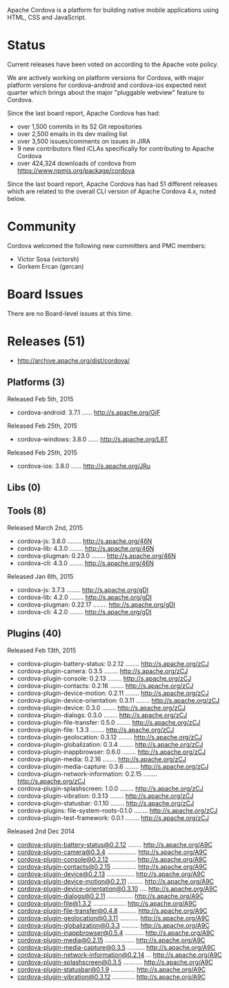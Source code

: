 Apache Cordova is a platform for building native mobile applications using 
HTML, CSS and JavaScript.

# Status

Current releases have been voted on according to the Apache vote policy. 

We are actively working on platform versions for Cordova, with major platform versions for cordova-android and cordova-ios expected next quarter which brings about the major "pluggable webview" feature to Cordova.

Since the last board report, Apache Cordova has had:

- over 1,500 commits in its 52 Git repositories
- over 2,500 emails in its dev mailing list
- over 3,500 issues/comments on issues in JIRA
- 9 new contributors filed iCLAs specifically for contributing to 
Apache Cordova
- over 424,324 downloads of cordova from https://www.npmjs.org/package/cordova

Since the last board report, Apache Cordova has had 51 different releases 
which are related to the overall CLI version of Apache Cordova 4.x, noted
below.

# Community

Cordova welcomed the following new committers and PMC members:

- Victor Sosa (victorsh)
- Gorkem Ercan (gercan)

# Board Issues

There are no Board-level issues at this time.

# Releases (51)

- http://archive.apache.org/dist/cordova/

## Platforms (3)

Released Feb 5th, 2015

-  cordova-android: 3.7.1 ...... http://s.apache.org/GjF

Released Feb 25th, 2015

-  cordova-windows: 3.8.0 ...... http://s.apache.org/L8T

Released Feb 25th, 2015

-  cordova-ios: 3.8.0 ...... http://s.apache.org/JRu


## Libs (0)

## Tools (8)

Released March 2nd, 2015

- cordova-js: 3.8.0 ........ http://s.apache.org/46N
- cordova-lib: 4.3.0 ........ http://s.apache.org/46N
- cordova-plugman: 0.23.0 ........ http://s.apache.org/46N
- cordova-cli: 4.3.0 ........ http://s.apache.org/46N

Released Jan 6th, 2015

- cordova-js: 3.7.3 ........ http://s.apache.org/gDI
- cordova-lib: 4.2.0 ........ http://s.apache.org/gDI
- cordova-plugman: 0.22.17  ........ http://s.apache.org/gDI
- cordova-cli: 4.2.0 ........ http://s.apache.org/gDI
 
## Plugins (40)

Released Feb 13th, 2015

- cordova-plugin-battery-status: 0.2.12 ........ http://s.apache.org/zCJ
- cordova-plugin-camera: 0.3.5 ........ http://s.apache.org/zCJ
- cordova-plugin-console: 0.2.13 ........ http://s.apache.org/zCJ
- cordova-plugin-contacts: 0.2.16 ........ http://s.apache.org/zCJ
- cordova-plugin-device-motion: 0.2.11 ........ http://s.apache.org/zCJ
- cordova-plugin-device-orientation: 0.3.11 ........ http://s.apache.org/zCJ
- cordova-plugin-device: 0.3.0 ........ http://s.apache.org/zCJ
- cordova-plugin-dialogs: 0.3.0 ........ http://s.apache.org/zCJ
- cordova-plugin-file-transfer: 0.5.0 ........ http://s.apache.org/zCJ
- cordova-plugin-file: 1.3.3 ........ http://s.apache.org/zCJ
- cordova-plugin-geolocation: 0.3.12 ........ http://s.apache.org/zCJ
- cordova-plugin-globalization: 0.3.4 ........ http://s.apache.org/zCJ
- cordova-plugin-inappbrowser: 0.6.0 ........ http://s.apache.org/zCJ
- cordova-plugin-media: 0.2.16 ........ http://s.apache.org/zCJ
- cordova-plugin-media-capture: 0.3.6 ........ http://s.apache.org/zCJ
- cordova-plugin-network-information: 0.2.15 ........ http://s.apache.org/zCJ
- cordova-plugin-splashscreen: 1.0.0 ........ http://s.apache.org/zCJ
- cordova-plugin-vibration: 0.3.13 ........ http://s.apache.org/zCJ
- cordova-plugin-statusbar: 0.1.10 ........ http://s.apache.org/zCJ
- cordova-plugins: file-system-roots-0.1.0 ........ http://s.apache.org/zCJ
- cordova-plugin-test-framework: 0.0.1 ........ http://s.apache.org/zCJ

Released 2nd Dec 2014

- cordova-plugin-battery-status@0.2.12 ........ http://s.apache.org/A9C
- cordova-plugin-camera@0.3.4 ................. http://s.apache.org/A9C
- cordova-plugin-console@0.2.12 ............... http://s.apache.org/A9C
- cordova-plugin-contacts@0.2.15 .............. http://s.apache.org/A9C
- cordova-plugin-device@0.2.13 ................ http://s.apache.org/A9C
- cordova-plugin-device-motion@0.2.11 ......... http://s.apache.org/A9C
- cordova-plugin-device-orientation@0.3.10 .... http://s.apache.org/A9C
- cordova-plugin-dialogs@0.2.11 ............... http://s.apache.org/A9C
- cordova-plugin-file@1.3.2 ................... http://s.apache.org/A9C
- cordova-plugin-file-transfer@0.4.8 .......... http://s.apache.org/A9C
- cordova-plugin-geolocation@0.3.11 ........... http://s.apache.org/A9C
- cordova-plugin-globalization@0.3.3 .......... http://s.apache.org/A9C
- cordova-plugin-inappbrowser@0.5.4 ........... http://s.apache.org/A9C
- cordova-plugin-media@0.2.15 ................. http://s.apache.org/A9C
- cordova-plugin-media-capture@0.3.5 .......... http://s.apache.org/A9C
- cordova-plugin-network-information@0.2.14 ... http://s.apache.org/A9C
- cordova-plugin-splashscreen@0.3.5 ........... http://s.apache.org/A9C
- cordova-plugin-statusbar@0.1.9 .............. http://s.apache.org/A9C
- cordova-plugin-vibration@0.3.12 ............. http://s.apache.org/A9C
